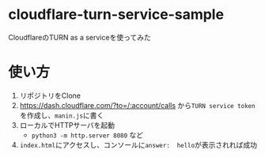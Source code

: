 # cloudflare-turn-service-sample
CloudflareのTURN as a serviceを使ってみた

# 使い方

1. リポジトリをClone
2. https://dash.cloudflare.com/?to=/:account/calls から`TURN service token`を作成し、`manin.js`に書く
3. ローカルでHTTPサーバを起動
   - `python3 -m http.server 8080` など
4. `index.html`にアクセスし、コンソールに`answer:  hello`が表示されれば成功
